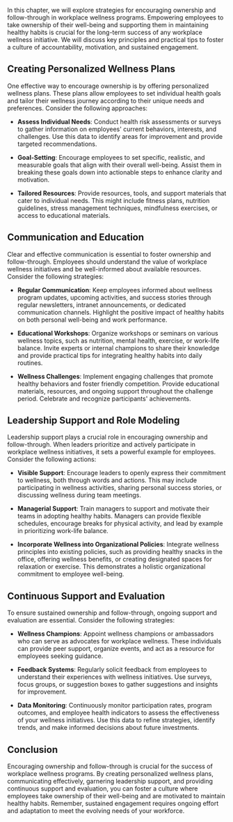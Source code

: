 
In this chapter, we will explore strategies for encouraging ownership and follow-through in workplace wellness programs. Empowering employees to take ownership of their well-being and supporting them in maintaining healthy habits is crucial for the long-term success of any workplace wellness initiative. We will discuss key principles and practical tips to foster a culture of accountability, motivation, and sustained engagement.

**Creating Personalized Wellness Plans**
----------------------------------------

One effective way to encourage ownership is by offering personalized wellness plans. These plans allow employees to set individual health goals and tailor their wellness journey according to their unique needs and preferences. Consider the following approaches:

* **Assess Individual Needs**: Conduct health risk assessments or surveys to gather information on employees' current behaviors, interests, and challenges. Use this data to identify areas for improvement and provide targeted recommendations.

* **Goal-Setting**: Encourage employees to set specific, realistic, and measurable goals that align with their overall well-being. Assist them in breaking these goals down into actionable steps to enhance clarity and motivation.

* **Tailored Resources**: Provide resources, tools, and support materials that cater to individual needs. This might include fitness plans, nutrition guidelines, stress management techniques, mindfulness exercises, or access to educational materials.

**Communication and Education**
-------------------------------

Clear and effective communication is essential to foster ownership and follow-through. Employees should understand the value of workplace wellness initiatives and be well-informed about available resources. Consider the following strategies:

* **Regular Communication**: Keep employees informed about wellness program updates, upcoming activities, and success stories through regular newsletters, intranet announcements, or dedicated communication channels. Highlight the positive impact of healthy habits on both personal well-being and work performance.

* **Educational Workshops**: Organize workshops or seminars on various wellness topics, such as nutrition, mental health, exercise, or work-life balance. Invite experts or internal champions to share their knowledge and provide practical tips for integrating healthy habits into daily routines.

* **Wellness Challenges**: Implement engaging challenges that promote healthy behaviors and foster friendly competition. Provide educational materials, resources, and ongoing support throughout the challenge period. Celebrate and recognize participants' achievements.

**Leadership Support and Role Modeling**
----------------------------------------

Leadership support plays a crucial role in encouraging ownership and follow-through. When leaders prioritize and actively participate in workplace wellness initiatives, it sets a powerful example for employees. Consider the following actions:

* **Visible Support**: Encourage leaders to openly express their commitment to wellness, both through words and actions. This may include participating in wellness activities, sharing personal success stories, or discussing wellness during team meetings.

* **Managerial Support**: Train managers to support and motivate their teams in adopting healthy habits. Managers can provide flexible schedules, encourage breaks for physical activity, and lead by example in prioritizing work-life balance.

* **Incorporate Wellness into Organizational Policies**: Integrate wellness principles into existing policies, such as providing healthy snacks in the office, offering wellness benefits, or creating designated spaces for relaxation or exercise. This demonstrates a holistic organizational commitment to employee well-being.

**Continuous Support and Evaluation**
-------------------------------------

To ensure sustained ownership and follow-through, ongoing support and evaluation are essential. Consider the following strategies:

* **Wellness Champions**: Appoint wellness champions or ambassadors who can serve as advocates for workplace wellness. These individuals can provide peer support, organize events, and act as a resource for employees seeking guidance.

* **Feedback Systems**: Regularly solicit feedback from employees to understand their experiences with wellness initiatives. Use surveys, focus groups, or suggestion boxes to gather suggestions and insights for improvement.

* **Data Monitoring**: Continuously monitor participation rates, program outcomes, and employee health indicators to assess the effectiveness of your wellness initiatives. Use this data to refine strategies, identify trends, and make informed decisions about future investments.

**Conclusion**
--------------

Encouraging ownership and follow-through is crucial for the success of workplace wellness programs. By creating personalized wellness plans, communicating effectively, garnering leadership support, and providing continuous support and evaluation, you can foster a culture where employees take ownership of their well-being and are motivated to maintain healthy habits. Remember, sustained engagement requires ongoing effort and adaptation to meet the evolving needs of your workforce.
